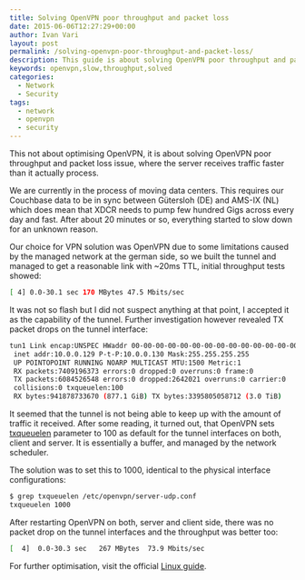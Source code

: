 ```yaml
---
title: Solving OpenVPN poor throughput and packet loss
date: 2015-06-06T12:27:29+00:00
author: Ivan Vari
layout: post
permalink: /solving-openvpn-poor-throughput-and-packet-loss/
description: This guide is about solving OpenVPN poor throughput and packet loss between two data centers and based on Couchbase XDCR experience.
keywords: openvpn,slow,throughput,solved
categories:
  - Network
  - Security
tags:
  - network
  - openvpn
  - security
---
```

This not about optimising OpenVPN, it is about solving OpenVPN poor throughput and packet loss issue, where the server receives traffic faster than it actually process.

We are currently in the process of moving data centers. This requires our Couchbase data to be in sync between Gütersloh (DE) and AMS-IX (NL) which does mean that XDCR needs
to pump few hundred Gigs across every day and fast. After about 20 minutes or so, everything started to slow down for an unknown reason.

<!--more-->

Our choice for VPN solution was OpenVPN due to some limitations caused by the managed network at the german side, so we built the tunnel and managed to get a reasonable link
with ~20ms TTL, initial throughput tests showed:

``` bash
[ 4] 0.0-30.1 sec 170 MBytes 47.5 Mbits/sec
```

It was not so flash but I did not suspect anything at that point, I accepted it as the capability of the tunnel. Further investigation however revealed TX packet drops on the
tunnel interface:

``` bash
tun1 Link encap:UNSPEC HWaddr 00-00-00-00-00-00-00-00-00-00-00-00-00-00-00-00
 inet addr:10.0.0.129 P-t-P:10.0.0.130 Mask:255.255.255.255
 UP POINTOPOINT RUNNING NOARP MULTICAST MTU:1500 Metric:1
 RX packets:7409196373 errors:0 dropped:0 overruns:0 frame:0
 TX packets:6084526548 errors:0 dropped:2642021 overruns:0 carrier:0
 collisions:0 txqueuelen:100
 RX bytes:941878733670 (877.1 GiB) TX bytes:3395805058712 (3.0 TiB)
```

It seemed that the tunnel is not being able to keep up with the amount of traffic it received. After some reading, it turned out, that OpenVPN sets
<a href="http://en.wikipedia.org/wiki/Ifconfig" target="_blank">txqueuelen</a> parameter to 100 as default for the tunnel interfaces on both, client and server. It is essentially
a buffer, and managed by the network scheduler.

The solution was to set this to 1000, identical to the physical interface configurations:

``` bash
$ grep txqueuelen /etc/openvpn/server-udp.conf
txqueuelen 1000
```

After restarting OpenVPN on both, server and client side, there was no packet drop on the tunnel interfaces and the throughput was better too:

``` bash
[  4]  0.0-30.3 sec   267 MBytes  73.9 Mbits/sec
```

For further optimisation, visit the official <a href="https://community.openvpn.net/openvpn/wiki/Gigabit_Networks_Linux" target="_blank">Linux guide</a>.

